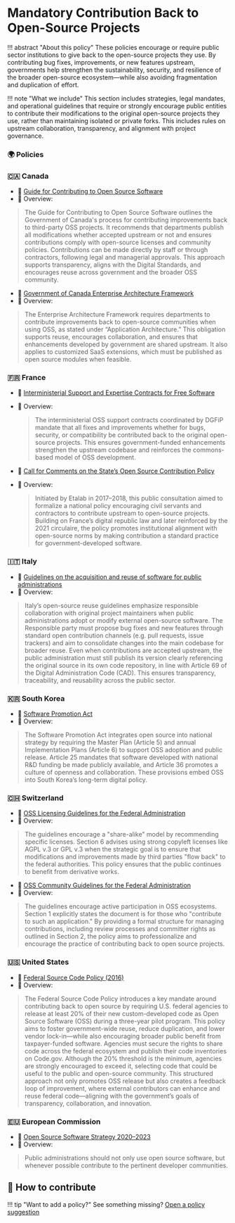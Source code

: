 # Mandatory Contribution Back to Open-Source Projects

!!! abstract "About this policy"
      These policies encourage or require public sector institutions to give back to the open-source projects they use. By contributing bug fixes, improvements, or new features upstream, governments help strengthen the sustainability, security, and resilience of the broader open-source ecosystem—while also avoiding fragmentation and duplication of effort.
  
!!! note "What we include"
      This section includes strategies, legal mandates, and operational guidelines that require or strongly encourage public entities to contribute their modifications to the original open-source projects they use, rather than maintaining isolated or private forks. This includes rules on upstream collaboration, transparency, and alignment with project governance.
      
### 🌍  Policies

### 🇨🇦 Canada

* 🔗 [Guide for Contributing to Open Source Software](https://www.canada.ca/en/government/system/digital-government/digital-government-innovations/open-source-software/guide-for-contributing-to-open-source-software.html)
* 📄 Overview:
> The Guide for Contributing to Open Source Software outlines the Government of Canada's process for contributing improvements back to third-party OSS projects. It recommends that departments publish all modifications whether accepted upstream or not and ensures contributions comply with open-source licenses and community policies. Contributions can be made directly by staff or through contractors, following legal and managerial approvals. This approach supports transparency, aligns with the Digital Standards, and encourages reuse across government and the broader OSS community.

* 🔗 [Government of Canada Enterprise Architecture Framework](https://www.canada.ca/en/government/system/digital-government/policies-standards/government-canada-enterprise-architecture-framework.html)
* 📄 Overview:
> The Enterprise Architecture Framework requires departments to contribute improvements back to open-source communities when using OSS, as stated under “Application Architecture.” This obligation supports reuse, encourages collaboration, and ensures that enhancements developed by government are shared upstream. It also applies to customized SaaS extensions, which must be published as open source modules when feasible.

### 🇫🇷 France

* 🔗 [Interministerial Support and Expertise Contracts for Free Software](https://code.gouv.fr/fr/utiliser/marches-interministeriels-support-expertise-logiciels-libres/)
* 📄 Overview:
  > The interministerial OSS support contracts coordinated by DGFiP mandate that all fixes and improvements whether for bugs, security, or compatibility be contributed back to the original open-source projects. This ensures government-funded enhancements strengthen the upstream codebase and reinforces the commons-based model of OSS development.

* 🔗 [Call for Comments on the State’s Open Source Contribution Policy](https://www.etalab.gouv.fr/ouverture-des-codes-sources-appel-a-commentaires-sur-la-politique-de-contribution-aux-logiciels-libres-de-letat/)
* 📄 Overview:
  > Initiated by Etalab in 2017–2018, this public consultation aimed to formalize a national policy encouraging civil servants and contractors to contribute upstream to open-source projects. Building on France’s digital republic law and later reinforced by the 2021 circulaire, the policy promotes institutional alignment with open-source norms by making contribution a standard practice for government-developed software.


### 🇮🇹 Italy

* 🔗 [Guidelines on the acquisition and reuse of software for public administrations](https://docs.italia.it/italia/developers-italia/gl-acquisition-and-reuse-software-for-pa-docs/en/stabile/index.html)
* 📄 Overview:
> Italy’s open-source reuse guidelines emphasize responsible collaboration with original project maintainers when public administrations adopt or modify external open-source software. The Responsible party must propose bug fixes and new features through standard open contribution channels (e.g. pull requests, issue trackers) and aim to consolidate changes into the main codebase for broader reuse. Even when contributions are accepted upstream, the public administration must still publish its version clearly referencing the original source in its own code repository, in line with Article 69 of the Digital Administration Code (CAD). This ensures transparency, traceability, and reusability across the public sector.

### 🇰🇷 South Korea

* 🔗 [Software Promotion Act](https://elaw.klri.re.kr/eng_mobile/viewer.do?hseq=62622&type=lawname&key=SOFTWARE+PROMOTION+ACT)
* 📄 Overview:
> The Software Promotion Act integrates open source into national strategy by requiring the Master Plan (Article 5) and annual Implementation Plans (Article 6) to support OSS adoption and public release. Article 25 mandates that software developed with national R\&D funding be made publicly available, and Article 36 promotes a culture of openness and collaboration. These provisions embed OSS into South Korea’s long-term digital policy.

### 🇨🇭 Switzerland

* 🔗 [OSS Licensing Guidelines for the Federal Administration](https://github.com/swiss/opensource-guidelines/blob/main/docs/en/em002-3.md)
* 📄 Overview:
> The guidelines encourage a "share-alike" model by recommending specific licenses. Section 6 advises using strong copyleft licenses like AGPL v.3 or GPL v.3 when the strategic goal is to ensure that modifications and improvements made by third parties "flow back" to the federal authorities. This policy ensures that the public continues to benefit from derivative works.

* 🔗 [OSS Community Guidelines for the Federal Administration](https://github.com/swiss/opensource-guidelines/blob/main/docs/en/em002-4.md)
* 📄 Overview:
> The guidelines encourage active participation in OSS ecosystems. Section 1 explicitly states the document is for those who "contribute to such an application." By providing a formal structure for managing contributions, including review processes and committer rights as outlined in Section 2, the policy aims to professionalize and encourage the practice of contributing back to open source projects.

### 🇺🇸 United States

* 🔗 [Federal Source Code Policy (2016)](https://obamawhitehouse.archives.gov/sites/default/files/omb/memoranda/2016/m_16_21.pdf)
* 📄 Overview:
> The Federal Source Code Policy introduces a key mandate around contributing back to open source by requiring U.S. federal agencies to release at least 20% of their new custom-developed code as Open Source Software (OSS) during a three-year pilot program. This policy aims to foster government-wide reuse, reduce duplication, and lower vendor lock-in—while also encouraging broader public benefit from taxpayer-funded software. Agencies must secure the rights to share code across the federal ecosystem and publish their code inventories on Code.gov. Although the 20% threshold is the minimum, agencies are strongly encouraged to exceed it, selecting code that could be useful to the public and open-source community. This structured approach not only promotes OSS release but also creates a feedback loop of improvement, where external contributors can enhance and reuse federal code—aligning with the government’s goals of transparency, collaboration, and innovation.

### 🇪🇺 European Commission

* 🔗 [Open Source Software Strategy 2020–2023](https://commission.europa.eu/document/download/97e59978-42c0-4b4a-9406-8f1a86837530_en?filename=en_ec_open_source_strategy_2020-2023.pdf)
* 📄 Overview:
> Public administrations should not only use open source software, but whenever possible contribute to the pertinent developer communities.

## 🤝 How to contribute
  
!!! tip "Want to add a policy?"
      See something missing? [Open a policy suggestion](https://github.com/EL-BID/OSS_policies/issues/new?template=policy-suggestion.yml)